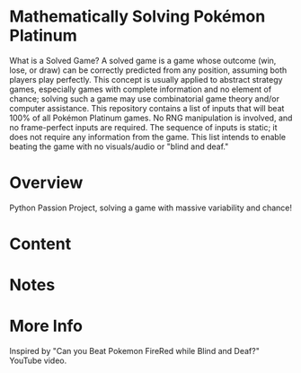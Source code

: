 # Mathematically Solving Pokémon Platinum
What is a Solved Game? A solved game is a game whose outcome (win, lose, or draw) can be correctly predicted from any position, assuming both players play perfectly. This concept is usually applied to abstract strategy games, especially games with complete information and no element of chance; solving such a game may use combinatorial game theory and/or computer assistance. This repository contains a list of inputs that will beat 100% of all Pokémon Platinum games. No RNG manipulation is involved, and no frame-perfect inputs are required. The sequence of inputs is static; it does not require any information from the game. This list intends to enable beating the game with no visuals/audio or "blind and deaf."

# Overview
Python Passion Project, solving a game with massive variability and chance!

# Content

# Notes

# More Info
Inspired by "Can you Beat Pokemon FireRed while Blind and Deaf?" YouTube video.
